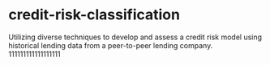 # credit-risk-classification
Utilizing diverse techniques to develop and assess a credit risk model using historical lending data from a peer-to-peer lending company.
111111111111111111
